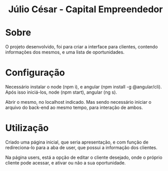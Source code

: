 <h1 style="text-align: center">
  Júlio César - Capital Empreendedor
</h1>

# Sobre

O projeto desenvolvido, foi para criar a interface para clientes, contendo informações dos mesmos, e uma lista de oportunidades.

# Configuração 

Necessário instalar o node (npm i), e angular (npm install -g @angular/cli).
Após isso iniciá-los, node (npm start), angular (ng s).

Abrir o mesmo, no localhost indicado. Mas sendo necessário iniciar o arquivo do back-end ao mesmo tempo, para interação de ambos. 

# Utilização

Criado uma página inicial, que seria apresentação, e com função de redireciona-lo para a aba de user, que possui a informação dos clientes.

Na página users, está a opção de editar o cliente desejado, onde o próprio cliente pode acessar, e ativar ou não a sua oportunidade.